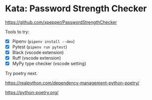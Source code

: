 # Kata: Password Strength Checker

<https://github.com/xpepper/PasswordStrengthChecker>

Tools to try:

- [x] Pipenv (`pipenv install --dev`)
- [x] Pytest (`pipenv run pytest`)
- [x] Black (vscode extension)
- [x] Ruff (vscode extension)
- [x] MyPy type checker (vscode setting)
<!-- - [ ] PyRight type checker (vscode setting) -->

Try poetry next.

<https://realpython.com/dependency-management-python-poetry/>

<https://python-poetry.org/>
